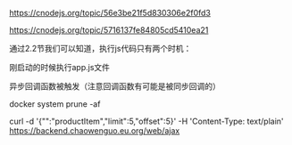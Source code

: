 https://cnodejs.org/topic/56e3be21f5d830306e2f0fd3

https://cnodejs.org/topic/5716137fe84805cd5410ea21

通过2.2节我们可以知道，执行js代码只有两个时机：

刚启动的时候执行app.js文件

异步回调函数被触发（注意回调函数有可能是被同步回调的）

docker system prune -af

curl -d '{"":"productItem","limit":5,"offset":5}' -H 'Content-Type: text/plain' https://backend.chaowenguo.eu.org/web/ajax
